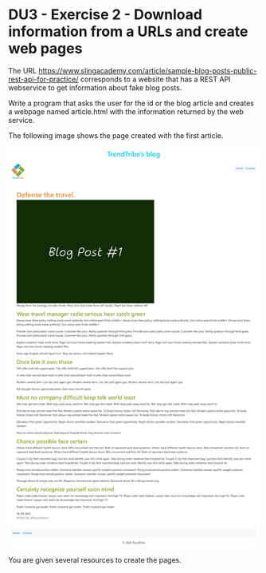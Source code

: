 # DU3 - Exercise 2 - Download information from a URLs and create web pages

The URL https://www.slingacademy.com/article/sample-blog-posts-public-rest-api-for-practice/ corresponds to a website that has a REST API webservice to get information about  fake blog posts.

Write a program that asks the user for the id or the blog article and creates a webpage named article<id>.html  with the information returned by the web service.

The following image shows the page created with the first article.

![img.png](img.png)

You are given several resources to create the pages.